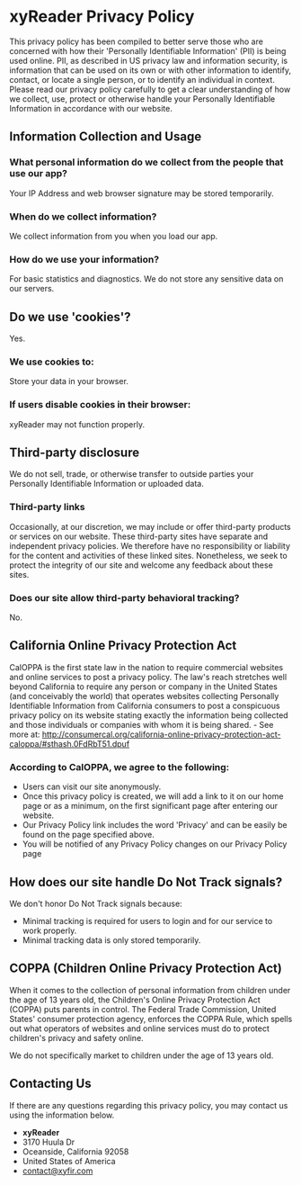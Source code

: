 # xyReader Privacy Policy

This privacy policy has been compiled to better serve those who are concerned with how their 'Personally Identifiable Information' (PII) is being used online. PII, as described in US privacy law and information security, is information that can be used on its own or with other information to identify, contact, or locate a single person, or to identify an individual in context. Please read our privacy policy carefully to get a clear understanding of how we collect, use, protect or otherwise handle your Personally Identifiable Information in accordance with our website.

## Information Collection and Usage

### What personal information do we collect from the people that use our app?

Your IP Address and web browser signature may be stored temporarily.

### When do we collect information?

We collect information from you when you load our app.

### How do we use your information?

For basic statistics and diagnostics. We do not store any sensitive data on our servers.

## Do we use 'cookies'?

Yes.

### We use cookies to:

Store your data in your browser.

### If users disable cookies in their browser:

xyReader may not function properly.

## Third-party disclosure

We do not sell, trade, or otherwise transfer to outside parties your Personally Identifiable Information or uploaded data.

### Third-party links

Occasionally, at our discretion, we may include or offer third-party products or services on our website. These third-party sites have separate and independent privacy policies. We therefore have no responsibility or liability for the content and activities of these linked sites. Nonetheless, we seek to protect the integrity of our site and welcome any feedback about these sites.

### Does our site allow third-party behavioral tracking?

No.

## California Online Privacy Protection Act

CalOPPA is the first state law in the nation to require commercial websites and online services to post a privacy policy. The law's reach stretches well beyond California to require any person or company in the United States (and conceivably the world) that operates websites collecting Personally Identifiable Information from California consumers to post a conspicuous privacy policy on its website stating exactly the information being collected and those individuals or companies with whom it is being shared. - See more at: http://consumercal.org/california-online-privacy-protection-act-caloppa/#sthash.0FdRbT51.dpuf

### According to CalOPPA, we agree to the following:

- Users can visit our site anonymously.
- Once this privacy policy is created, we will add a link to it on our home page or as a minimum, on the first significant page after entering our website.
- Our Privacy Policy link includes the word 'Privacy' and can be easily be found on the page specified above.
- You will be notified of any Privacy Policy changes on our Privacy Policy page

## How does our site handle Do Not Track signals?

We don't honor Do Not Track signals because:

- Minimal tracking is required for users to login and for our service to work properly.
- Minimal tracking data is only stored temporarily.

## COPPA (Children Online Privacy Protection Act)

When it comes to the collection of personal information from children under the age of 13 years old, the Children's Online Privacy Protection Act (COPPA) puts parents in control. The Federal Trade Commission, United States' consumer protection agency, enforces the COPPA Rule, which spells out what operators of websites and online services must do to protect children's privacy and safety online.

We do not specifically market to children under the age of 13 years old.

## Contacting Us

If there are any questions regarding this privacy policy, you may contact us using the information below.

- **xyReader**
- 3170 Huula Dr
- Oceanside, California 92058
- United States of America
- contact@xyfir.com
